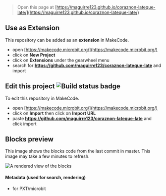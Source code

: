 
> Open this page at [https://maguirre123.github.io/coraznon-lateque-late/](https://maguirre123.github.io/coraznon-lateque-late/)

## Use as Extension

This repository can be added as an **extension** in MakeCode.

* open [https://makecode.microbit.org/](https://makecode.microbit.org/)
* click on **New Project**
* click on **Extensions** under the gearwheel menu
* search for **https://github.com/maguirre123/coraznon-lateque-late** and import

## Edit this project ![Build status badge](https://github.com/maguirre123/coraznon-lateque-late/workflows/MakeCode/badge.svg)

To edit this repository in MakeCode.

* open [https://makecode.microbit.org/](https://makecode.microbit.org/)
* click on **Import** then click on **Import URL**
* paste **https://github.com/maguirre123/coraznon-lateque-late** and click import

## Blocks preview

This image shows the blocks code from the last commit in master.
This image may take a few minutes to refresh.

![A rendered view of the blocks](https://github.com/maguirre123/coraznon-lateque-late/raw/master/.github/makecode/blocks.png)

#### Metadata (used for search, rendering)

* for PXT/microbit
<script src="https://makecode.com/gh-pages-embed.js"></script><script>makeCodeRender("{{ site.makecode.home_url }}", "{{ site.github.owner_name }}/{{ site.github.repository_name }}");</script>
